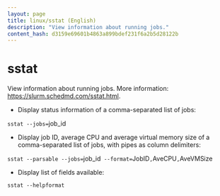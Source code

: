 ```yaml
---
layout: page
title: linux/sstat (English)
description: "View information about running jobs."
content_hash: d3159e69601b4863a899bdef231f6a2b5d28122b
---
```

# sstat

View information about running jobs.
More information: <https://slurm.schedmd.com/sstat.html>.

- Display status information of a comma-separated list of jobs:

`sstat --jobs=`<span class="tldr-var badge badge-pill bg-dark-lm bg-white-dm text-white-lm text-dark-dm font-weight-bold">job_id</span>

- Display job ID, average CPU and average virtual memory size of a comma-separated list of jobs, with pipes as column delimiters:

`sstat --parsable --jobs=`<span class="tldr-var badge badge-pill bg-dark-lm bg-white-dm text-white-lm text-dark-dm font-weight-bold">job_id</span>` --format=`<span class="tldr-var badge badge-pill bg-dark-lm bg-white-dm text-white-lm text-dark-dm font-weight-bold">JobID</span>`,`<span class="tldr-var badge badge-pill bg-dark-lm bg-white-dm text-white-lm text-dark-dm font-weight-bold">AveCPU</span>`,`<span class="tldr-var badge badge-pill bg-dark-lm bg-white-dm text-white-lm text-dark-dm font-weight-bold">AveVMSize</span>

- Display list of fields available:

`sstat --helpformat`
